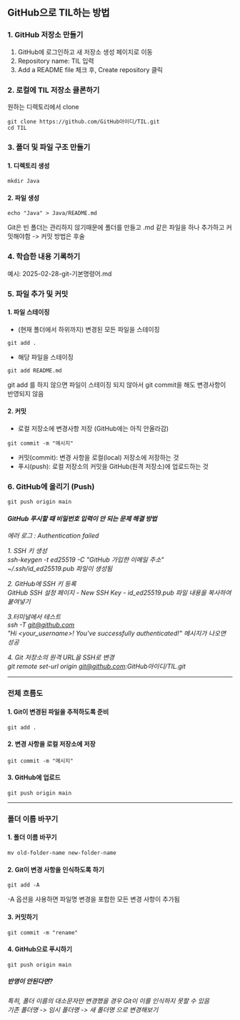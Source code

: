 ## GitHub으로 TIL하는 방법

### 1. GitHub 저장소 만들기
1. GitHub에 로그인하고 새 저장소 생성 페이지로 이동
2. Repository name: TIL 입력
3. Add a README file 체크 후, Create repository 클릭


### 2. 로컬에 TIL 저장소 클론하기
원하는 디렉토리에서 clone
```
git clone https://github.com/GitHub아이디/TIL.git
cd TIL
```

### 3. 폴더 및 파일 구조 만들기
#### 1. 디렉토리 생성
```
mkdir Java
```
#### 2. 파일 생성
```
echo "Java" > Java/README.md
```
Git은 빈 폴더는 관리하지 않기때문에 폴더를 만들고 .md 같은 파일을 하나 추가하고 커밋해야함 -> 커밋 방법은 후술


### 4. 학습한 내용 기록하기
예시: 2025-02-28-git-기본명령어.md


### 5. 파일 추가 및 커밋
#### 1. 파일 스테이징
* (현재 폴더에서 하위까지) 변경된 모든 파일을 스테이징
```
git add .
```
* 해당 파일을 스테이징
```
git add README.md
```  
git add 를 하지 않으면 파일이 스테이징 되지 않아서 git commit을 해도 변경사항이 반영되지 않음

#### 2. 커밋
* 로컬 저장소에 변경사항 저장 (GitHub에는 아직 안올라감)
```
git commit -m "메시지"
```
* 커밋(commit): 변경 사항을 로컬(local) 저장소에 저장하는 것
* 푸시(push): 로컬 저장소의 커밋을 GitHub(원격 저장소)에 업로드하는 것


### 6. GitHub에 올리기 (Push)
```
git push origin main
```

#### *GitHub 푸시할 때 비밀번호 입력이 안 되는 문제 해결 방법*
*에러 로그 : Authentication failed*  

*1. SSH 키 생성  
ssh-keygen -t ed25519 -C "GitHub 가입한 이메일 주소"  
~/.ssh/id_ed25519.pub 파일이 생성됨*

*2. GitHub에 SSH 키 등록  
GitHub SSH 설정 페이지 - New SSH Key - id_ed25519.pub 파일 내용을 복사하여 붙여넣기*  

*3.터미널에서 테스트  
ssh -T git@github.com  
"Hi <your_username>! You've successfully authenticated!" 메시지가 나오면 성공*

*4. Git 저장소의 원격 URL을 SSH로 변경  
git remote set-url origin git@github.com:GitHub아이디/TIL.git*

___
### 전체 흐름도
#### 1. Git이 변경된 파일을 추적하도록 준비
```
git add . 
```
#### 2. 변경 사항을 로컬 저장소에 저장
```
git commit -m "메시지" 
```
#### 3. GitHub에 업로드
```
git push origin main
``` 

___
### 폴더 이름 바꾸기
#### 1. 폴더 이름 바꾸기
```
mv old-folder-name new-folder-name
```

#### 2. Git이 변경 사항을 인식하도록 하기
```
git add -A
```
-A 옵션을 사용하면 파일명 변경을 포합한 모든 변경 사항이 추가됨

#### 3. 커밋하기
```
git commit -m "rename"
```

#### 4. GitHub으로 푸시하기
```
git push origin main
```

##### *반영이 안된다면?*
*특히, 폴더 이름의 대소문자만 변경했을 경우 Git이 이를 인식하지 못할 수 있음  
기존 폴더명 -> 임시 폴더명 -> 새 폴더명 으로 변경해보기*